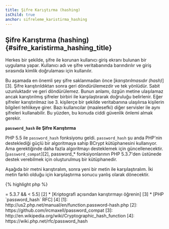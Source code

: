 ```yaml
---
title: Şifre Karıştırma (hashing)
isChild: true
anchor: sifreleme_karistirma_hashing
---
```


## Şifre Karıştırma (hashing) {#sifre_karistirma_hashing_title}

Herkes bir şekilde, şifre ile korunan kullanıcı giriş ekranı bulunan bir uygulama yapar. Kullanıcı adı ve şifre veritabanında barındırılır ve giriş sırasında kimlik doğrulaması için kullanılır.

Bu aşamada en önemli şey şifre saklanmadan önce [_karıştırılmasıdır (hash)_][3]. Şifre karıştırıldıktan sonra geri döndürülemezdir ve tek yönlüdür. Sabit uzunluktadır ve geri döndürülemez. Bunun anlamı, özgün metine ulaşılamaz ancak karıştırılmış şifreler birbiri ile karşılaştırarak doğruluğu belirlenir. Eğer şifreler karıştırılmaz ise 3. kişilerçe bir şekilde veritabanına ulaşılırsa kişilerin bilgileri tehlikeye girer. Bazı kullanıcılar (maalesefki) diğer servisler ile aynı şifreleri kullanabilir. Bu yüzden, bu konuda ciddi güvenlik önlemi almak gerekir.


**`password_hash` ile Şifre Karıştırma**

PHP 5.5 ile `password_hash` fonksiyonu geldi. `password_hash` şu anda PHP'nin desteklediği güçlü bir algoritmaya sahip BCrypt kütüphanesini kullanıyor. Ama gerektiğinde daha fazla algoritmayı desteklemek için güncellenecektir. [`password_compat`][2], password_* fonksiyonlarının PHP 5.3.7'den üstünede destek verebilmek için oluşturulmuş bir kütüphanedir.

Aşağıda bir metni karıştıralım, sonra yeni bir metin ile karşılaştıralım. İki metin farklı olduğu için karşılaştırma sonucu yanlış olarak dönecektir.

{% highlight php %}
<?php
require 'password.php';

$passwordHash = password_hash('secret-password', PASSWORD_DEFAULT);

if (password_verify('bad-password', $passwordHash)) {
    // Correct Password
} else {
    // Wrong password
}
{% endhighlight %}



* [`password_hash` hakkında] [1]
* [`password_compat` for PHP  >= 5.3.7 && < 5.5] [2]
* [Kriptografi açısından karıştırmayı öğrenin] [3]
* [PHP `password_hash` RFC] [4]

[1]: http://us2.php.net/manual/en/function.password-hash.php
[2]: https://github.com/ircmaxell/password_compat
[3]: http://en.wikipedia.org/wiki/Cryptographic_hash_function
[4]: https://wiki.php.net/rfc/password_hash
